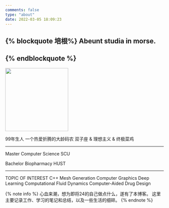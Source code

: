 ```yaml
---
comments: false
type: "about"
date: 2022-03-05 18:09:23
---
```


 {% blockquote 培根%}
Abeunt studia in morse.
---
 {% endblockquote %}
---

<img src="https://cdn.jsdelivr.net/gh/HUSTJJD/photos/about.jpeg" width="200" height="200"/>

99年生人
一个热爱折腾的大龄码农
双子座 & 理想主义 & 终极菜鸡

---

Master       Computer Science       SCU

Bachelor     Biopharmacy            HUST

---

TOPIC OF INTEREST
C++
Mesh Generation
Computer Graphics
Deep Learning
Computational Fluid Dynamics
Computer-Aided Drug Design

{% note info %}
心血来潮，想为即将24的自己做点什么，遂有了本博客。
这里主要记录工作、学习的笔记和总结，以及一些生活的细碎。
{% endnote %}

